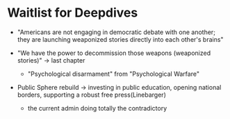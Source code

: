 # Waitlist for Deepdives

- "Americans are not engaging in democratic debate with one another; they are launching weaponized stories directly into each other's brains"

- "We have the power to decommission those weapons (weaponized stories)" -> last chapter
    - "Psychological disarmament" from "Psychological Warfare"

- Public Sphere rebuild -> investing in public education, opening national borders, supporting a robust free press(Linebarger)
	- the current admin doing totally the contradictory